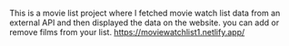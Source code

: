 This is a movie list project where I fetched movie watch list data from an external API and then displayed the data on the website. you can add or remove films from your list.                                                                                                                                                                                    https://moviewatchlist1.netlify.app/      
 
